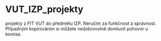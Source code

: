 # VUT_IZP_projekty
projekty z FIT VUT do předmětu IZP.  Neručím za funkčnost a správnost. Případným kopírováním si můžete nedobrovolně domluvit pohovor u komise.
